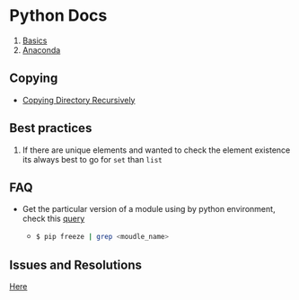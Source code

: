 # Python Docs

1. [Basics](basics/README.md)
2. [Anaconda](anaconda/README.md)

## Copying

* [Copying Directory Recursively](basics/copy/copy.ipynb)

## Best practices

1. If there are unique elements and wanted to check the element existence its always best to go for `set` than `list`

## FAQ

* Get the particular version of a module using by python environment, check this [query](https://stackoverflow.com/questions/20180543)
  *   ```sh
      $ pip freeze | grep <moudle_name>
      ```

## Issues and Resolutions

[Here](issues.md)